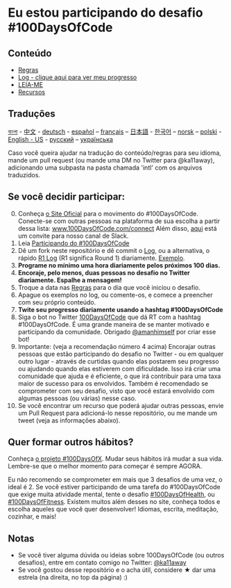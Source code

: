 # Eu estou participando do desafio #100DaysOfCode

## Conteúdo

* [Regras](regras.md)
* [Log - clique aqui para ver meu progresso](log.md)
* [LEIA-ME](README.md)
* [Recursos](recursos.md)

## Traduções

[বাংলা](intl/bn/README.md) - [中文](intl/ch/README.md) - [deutsch](intl/de/README.md) - [español](intl/es/README.md) – [français](intl/fr/FAQ-fr.md) – [日本語](intl/ja/README.md) - [한국어](intl/ko/README-ko.md) – [norsk](intl/no/README.md) –  [polski](intl/pl/README.md) - [English - US](intl/en-us/README.md) - [русский](intl/ru/README-ru.md) – [українська](intl/ua/README-ua.md)

Caso você queira ajudar na tradução do conteúdo/regras para seu idioma, mande um pull request (ou mande uma DM no Twitter para @ka11away), adicionando uma subpasta na pasta chamada 'intl' com os arquivos traduzidos.

## Se você decidir participar:

0.  Conheça [o Site Oficial](http://100daysofcode.com/) para o movimento do #100DaysOfCode. Conecte-se com outras pessoas na plataforma de sua escolha a partir dessa lista: www.100DaysOfCode.com/connect
    Além disso, [aqui](https://join.slack.com/t/100xcode/shared_invite/enQtNzQwMzIwMzQxODc5LWQwMjU5Mjg0N2ZiMzIzYzJiZmE0YjNiYTBiZDBjNjlkNjBmMTYxNDBmNmE2YmE2YzY4NTgzY2Y5NDQxNWY5ZDM) está um convite para nosso canal de Slack.
1.  Leia [Participando do #100DaysOfCode](https://medium.freecodecamp.com/join-the-100daysofcode-556ddb4579e4)
2.  Dê um fork neste repositório e dê commit o [Log](log.md), ou a alternativa, o rápido [R1 Log](r1-log.md) (R1 significa Round 1) diariamente. [Exemplo](https://github.com/Kallaway/100-days-kallaway-log).
3.  **Programe no mínimo uma hora diariamente pelos próximos 100 dias.**
4.  **Encoraje, pelo menos, duas pessoas no desafio no Twitter diariamente. Espalhe a mensagem!**
5.  Troque a data nas [Regras](regras.md) para o dia que você iniciou o desafio.
6.  Apague os exemplos no log, ou comente-os, e comece a preencher com seu próprio conteúdo.
7.  **Twite seu progresso diariamente usando a hashtag #100DaysOfCode**
8.  Siga o bot no Twitter [100DaysOfCode](https://twitter.com/_100DaysOfCode) que dá RT com a hashtag #100DaysOfCode. É uma grande maneira de se manter motivado e participando da comunidade. Obrigado [@amanhimself](https://twitter.com/amanhimself) por criar esse bot!
9.  Importante: (veja a recomendação número 4 acima) Encorajar outras pessoas que estão participando do desafio no Twitter - ou em qualquer outro lugar -  através de curtidas quando elas postarem seu progresso ou ajudando quando elas estiverem com dificuldade. Isso irá criar uma comunidade que ajuda e é eficiente, o que irá contribuir para uma taxa maior de sucesso para os envolvidos. Também é recomendado se comprometer com seu desafio, visto que você estará envolvido com algumas pessoas (ou várias) nesse caso.
10. Se você encontrar um recurso que poderá ajudar outras pessoas, envie um Pull Request para adicioná-lo nesse repositório, ou me mande um tweet (veja as informações abaixo).

## Quer formar outros hábitos?

Conheça [o projeto #100DaysOfX](http://100daysofx.com/). Mudar seus hábitos irá mudar a sua vida. Lembre-se que o melhor momento para começar é sempre AGORA.

Eu não recomendo se comprometer em mais que 3 desafios de uma vez, o ideal é 2. Se você estiver participando de uma tarefa do #100DaysOfCode que exige muita atividade mental, tente o desafio [#100DaysOfHealth](http://100daysofx.com/where-x-is/health/), ou [#100DaysOfFitness](http://100daysofx.com/challenges/). Existem muitos além desses no site, conheça todos e escolha aqueles que você quer desenvolver! Idiomas, escrita, meditação, cozinhar, e mais!

## Notas

* Se você tiver alguma dúvida ou ideias sobre 100DaysOfCode (ou outros desafios), entre em contato comigo no Twitter: [@ka11away](https://twitter.com/ka11away)
* Se você gostou desse repositório e o acha útil, considere &#9733; dar uma estrela (na direita, no top da página) :)